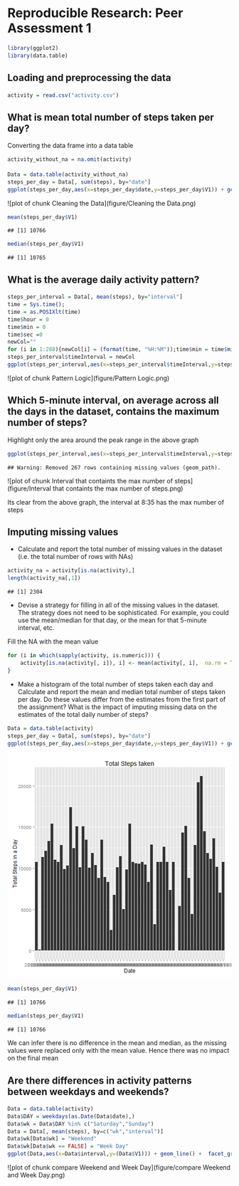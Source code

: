 # Reproducible Research: Peer Assessment 1


```r
library(ggplot2)
library(data.table)
```

## Loading and preprocessing the data


```r
activity = read.csv("activity.csv")
```

## What is mean total number of steps taken per day?

Converting the data frame into a data table



```r
activity_without_na = na.omit(activity)

Data = data.table(activity_without_na) 
steps_per_day = Data[, sum(steps), by="date"]
ggplot(steps_per_day,aes(x=steps_per_day$date,y=steps_per_day$V1)) + geom_bar(stat = "identity") + labs(title="Total Steps taken", x="Date",y="Total Steps in a Day")
```

![plot of chunk Cleaning the Data](figure/Cleaning the Data.png) 


```r
mean(steps_per_day$V1)
```

```
## [1] 10766
```

```r
median(steps_per_day$V1)
```

```
## [1] 10765
```

## What is the average daily activity pattern?


```r
steps_per_interval = Data[, mean(steps), by="interval"]
time = Sys.time();
time = as.POSIXlt(time)
time$hour = 0
time$min = 0
time$sec =0
newCol=""
for (i in 1:288){newCol[i] = (format(time, "%H:%M"));time$min = time$min + 5}
steps_per_interval$timeInterval = newCol
ggplot(steps_per_interval,aes(x=steps_per_interval$timeInterval,y=steps_per_interval$V1,group=1)) + geom_line(stat = "identity") +  labs(title="Avg Steps taken", x="Interval",y="Avg Steps in a Day")
```

![plot of chunk Pattern Logic](figure/Pattern Logic.png) 
## Which 5-minute interval, on average across all the days in the dataset, contains the maximum number of steps?

Highlight only the area around the peak range in the above graph


```r
ggplot(steps_per_interval,aes(x=steps_per_interval$timeInterval,y=steps_per_interval$V1,group=1)) + geom_line(stat = "identity") +  theme(axis.text.x=element_text(angle=90)) +  xlim(steps_per_interval$timeInterval[100:120]) +  labs(title="Avg Steps taken", x="Interval",y="Avg Steps in a Day")
```

```
## Warning: Removed 267 rows containing missing values (geom_path).
```

![plot of chunk Interval that containts the max number of steps](figure/Interval that containts the max number of steps.png) 

Its clear from the above graph, the interval at 8:35 has the max number of steps
## Imputing missing values

- Calculate and report the total number of missing values in the dataset (i.e. the total number of rows with NAs)


```r
activity_na = activity[is.na(activity),]
length(activity_na[,1])
```

```
## [1] 2304
```
- Devise a strategy for filling in all of the missing values in the dataset. The strategy does not need to be sophisticated. For example, you could use the mean/median for that day, or the mean for that 5-minute interval, etc.

Fill the NA with the mean value


```r
for (i in which(sapply(activity, is.numeric))) {
    activity[is.na(activity[, i]), i] <- mean(activity[, i],  na.rm = TRUE)
}
```
- Make a histogram of the total number of steps taken each day and Calculate and report the mean and median total number of steps taken per day. Do these values differ from the estimates from the first part of the assignment? What is the impact of imputing missing data on the estimates of the total daily number of steps?


```r
Data = data.table(activity) 
steps_per_day = Data[, sum(steps), by="date"]
ggplot(steps_per_day,aes(x=steps_per_day$date,y=steps_per_day$V1)) + geom_bar(stat = "identity") + labs(title="Total Steps taken", x="Date",y="Total Steps in a Day")
```

![plot of chunk Compare](figure/Compare.png) 


```r
mean(steps_per_day$V1)
```

```
## [1] 10766
```

```r
median(steps_per_day$V1)
```

```
## [1] 10766
```

We can infer there is no difference in the mean and median, as the missing values were replaced only with the mean value. Hence there was no impact on the final mean


## Are there differences in activity patterns between weekdays and weekends?


```r
Data = data.table(activity) 
Data$DAY = weekdays(as.Date(Data$date),)
Data$wk = Data$DAY %in% c("Saturday","Sunday")
Data = Data[, mean(steps), by=c("wk","interval")]
Data$wk[Data$wk] = "Weekend"
Data$wk[Data$wk == FALSE] = "Week Day"
ggplot(Data,aes(x=Data$interval,y=(Data$V1))) + geom_line() +  facet_grid(wk ~.) + labs(title="Weekend Vs WeekDay Avg Steps", x="Interval",y="Steps Avereaged per interval")
```

![plot of chunk compare Weekend and Week Day](figure/compare Weekend and Week Day.png) 
